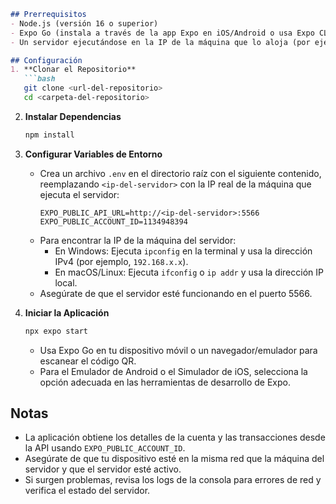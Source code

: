 ```markdown
## Prerrequisitos
- Node.js (versión 16 o superior)
- Expo Go (instala a través de la app Expo en iOS/Android o usa Expo CLI)
- Un servidor ejecutándose en la IP de la máquina que lo aloja (por ejemplo, `http://<ip-del-servidor>:5566`) con datos de API simulados

## Configuración
1. **Clonar el Repositorio**
   ```bash
   git clone <url-del-repositorio>
   cd <carpeta-del-repositorio>
   ```

2. **Instalar Dependencias**
   ```bash
   npm install
   ```

3. **Configurar Variables de Entorno**
   - Crea un archivo `.env` en el directorio raíz con el siguiente contenido, reemplazando `<ip-del-servidor>` con la IP real de la máquina que ejecuta el servidor:
     ```
     EXPO_PUBLIC_API_URL=http://<ip-del-servidor>:5566
     EXPO_PUBLIC_ACCOUNT_ID=1134948394
     ```
   - Para encontrar la IP de la máquina del servidor:
      - En Windows: Ejecuta `ipconfig` en la terminal y usa la dirección IPv4 (por ejemplo, `192.168.x.x`).
      - En macOS/Linux: Ejecuta `ifconfig` o `ip addr` y usa la dirección IP local.
   - Asegúrate de que el servidor esté funcionando en el puerto 5566.

4. **Iniciar la Aplicación**
   ```bash
   npx expo start
   ```
   - Usa Expo Go en tu dispositivo móvil o un navegador/emulador para escanear el código QR.
   - Para el Emulador de Android o el Simulador de iOS, selecciona la opción adecuada en las herramientas de desarrollo de Expo.

## Notas
- La aplicación obtiene los detalles de la cuenta y las transacciones desde la API usando `EXPO_PUBLIC_ACCOUNT_ID`.
- Asegúrate de que tu dispositivo esté en la misma red que la máquina del servidor y que el servidor esté activo.
- Si surgen problemas, revisa los logs de la consola para errores de red y verifica el estado del servidor.
```